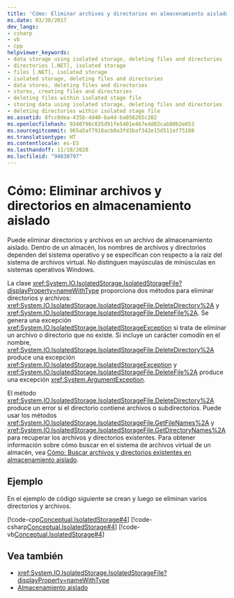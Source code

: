```yaml
---
title: 'Cómo: Eliminar archivos y directorios en almacenamiento aislado'
ms.date: 03/30/2017
dev_langs:
- csharp
- vb
- cpp
helpviewer_keywords:
- data storage using isolated storage, deleting files and directories
- directories [.NET], isolated storage
- files [.NET], isolated storage
- isolated storage, deleting files and directories
- data stores, deleting files and directories
- stores, creating files and directories
- deleting files within isolated stage file
- storing data using isolated storage, deleting files and directories
- deleting directories within isolated stage file
ms.assetid: 8fcc0dea-435b-4d40-ba4d-ba056265c202
ms.openlocfilehash: 9340796c835d91fe5401e467edd82cab80b2e653
ms.sourcegitcommit: 965a5af7918acb0a3fd3baf342e15d511ef75188
ms.translationtype: HT
ms.contentlocale: es-ES
ms.lasthandoff: 11/18/2020
ms.locfileid: "94830797"
---
```

# <a name="how-to-delete-files-and-directories-in-isolated-storage"></a>Cómo: Eliminar archivos y directorios en almacenamiento aislado
Puede eliminar directorios y archivos en un archivo de almacenamiento aislado. Dentro de un almacén, los nombres de archivos y directorios dependen del sistema operativo y se especifican con respecto a la raíz del sistema de archivos virtual. No distinguen mayúsculas de minúsculas en sistemas operativos Windows.  
  
 La clase <xref:System.IO.IsolatedStorage.IsolatedStorageFile?displayProperty=nameWithType> proporciona dos métodos para eliminar directorios y archivos: <xref:System.IO.IsolatedStorage.IsolatedStorageFile.DeleteDirectory%2A> y <xref:System.IO.IsolatedStorage.IsolatedStorageFile.DeleteFile%2A>. Se genera una excepción <xref:System.IO.IsolatedStorage.IsolatedStorageException> si trata de eliminar un archivo o directorio que no existe. Si incluye un carácter comodín en el nombre, <xref:System.IO.IsolatedStorage.IsolatedStorageFile.DeleteDirectory%2A> produce una excepción <xref:System.IO.IsolatedStorage.IsolatedStorageException> y <xref:System.IO.IsolatedStorage.IsolatedStorageFile.DeleteFile%2A> produce una excepción <xref:System.ArgumentException>.  
  
 El método <xref:System.IO.IsolatedStorage.IsolatedStorageFile.DeleteDirectory%2A> produce un error si el directorio contiene archivos o subdirectorios. Puede usar los métodos <xref:System.IO.IsolatedStorage.IsolatedStorageFile.GetFileNames%2A> y <xref:System.IO.IsolatedStorage.IsolatedStorageFile.GetDirectoryNames%2A> para recuperar los archivos y directorios existentes. Para obtener información sobre cómo buscar en el sistema de archivos virtual de un almacén, vea [Cómo: Buscar archivos y directorios existentes en almacenamiento aislado](how-to-find-existing-files-and-directories-in-isolated-storage.md).  
  
## <a name="example"></a>Ejemplo  
 En el ejemplo de código siguiente se crean y luego se eliminan varios directorios y archivos.  
  
 [!code-cpp[Conceptual.IsolatedStorage#4](../../../samples/snippets/cpp/VS_Snippets_CLR/conceptual.isolatedstorage/cpp/source4.cpp#4)]
 [!code-csharp[Conceptual.IsolatedStorage#4](../../../samples/snippets/csharp/VS_Snippets_CLR/conceptual.isolatedstorage/cs/source4.cs#4)]
 [!code-vb[Conceptual.IsolatedStorage#4](../../../samples/snippets/visualbasic/VS_Snippets_CLR/conceptual.isolatedstorage/vb/source4.vb#4)]  
  
## <a name="see-also"></a>Vea también

- <xref:System.IO.IsolatedStorage.IsolatedStorageFile?displayProperty=nameWithType>
- [Almacenamiento aislado](isolated-storage.md)
